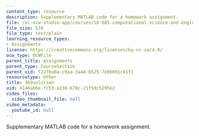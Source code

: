 ```yaml
---
content_type: resource
description: Supplementary MATLAB code for a homework assignment.
file: /ol-ocw-studio-app/courses/18-085-computational-science-and-engineering-i-fall-2008/4146ab6efc53a230678c21f5dc5295e2_369solution.m
file_size: 574
file_type: text/plain
learning_resource_types:
- Assignments
license: https://creativecommons.org/licenses/by-nc-sa/4.0/
ocw_type: OCWFile
parent_title: Assignments
parent_type: CourseSection
parent_uid: f22f0a8a-c9aa-3a44-6525-7e9b091c41f1
resourcetype: Other
title: 369solution
uid: 4146ab6e-fc53-a230-678c-21f5dc5295e2
video_files:
  video_thumbnail_file: null
video_metadata:
  youtube_id: null
---
```

Supplementary MATLAB code for a homework assignment.